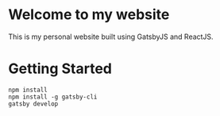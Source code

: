 # Welcome to my website

This is my personal website built using GatsbyJS and ReactJS.

# Getting Started
```
npm install
npm install -g gatsby-cli
gatsby develop
```

